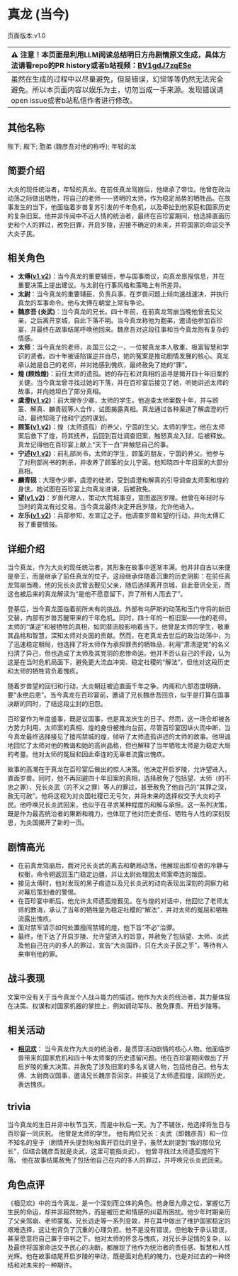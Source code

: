 # 真龙 (当今)
页面版本:v1.0
 

| :warning: 注意！本页面是利用LLM阅读总结明日方舟剧情原文生成，具体方法请看repo的PR history或者b站视频：[BV1gdJ7zqESe](https://www.bilibili.com/video/BV1gdJ7zqESe/)         |
|:----------------------------|
| 虽然在生成的过程中以尽量避免，但是错误，幻觉等等仍然无法完全避免。所以本页面内容以娱乐为主，切勿当成一手来源。发现错误请open issue或者b站私信作者进行修改。|



## 其他名称
陛下; 殿下; 胞弟 (魏彦吾对他的称呼); 年轻的龙
## 简要介绍
大炎的现任统治者，年轻的真龙。在前任真龙驾崩后，他继承了帝位。他曾在政治动荡之际做出牺牲，将自己的老师——贤明的太师，作为稳定局势的牺牲品。在故事发生的当下，他面临着岁兽复苏引发的千年危机，以及牵扯到他家庭和国家历史的复杂旧案。他并非传闻中不近人情的统治者，最终在百珍宴期间，他选择直面历史和个人的罪过，赦免旧罪，开启岁陵，迎接不确定的未来，并将国家的命运交予大炎子民。
## 相关角色
-   **太傅([v1](extended_char_tai_fu.md),[v2](../char_v3/extended_char_tai_fu.md))**：当今真龙的重要辅臣，参与国事商议，向真龙禀报信息，并在重要决策上提出建议。与太尉在行事风格和策略上有所差异。
-   **太尉**：当今真龙的重要辅臣，负责兵事，在岁兽问题上倾向速战速决，并执行真龙的军事命令。他与太傅在朝堂上常有争论。
-   **魏彦吾 (炎武)**：当今真龙的兄长。四十年前，在前真龙驾崩当晚他曾去见父亲，之后离开京城，自此下落不明。当今真龙称他为胞弟，邀请他参加百珍宴，并最终在故事结尾呼唤他回来。魏彦吾对这段往事和当今真龙抱有复杂的情感。
-   **太师**：当今真龙的老师，炎国三公之一，一位被真龙本人敬重、极富智慧和学识的贤者。四十年被诬陷谋逆并自尽，她的冤案是推动剧情发展的核心。真龙承认她是自己的老师，并对她感到愧疚，最终赦免了她的“罪”。
-   **煌 (顾烛煌)**：前任太师的遗孤。她的存在和对真相的追寻是揭开四十年旧案的关键。当今真龙曾寻找过她的下落，并在百珍宴后接见了她，听她讲述太师的故事，并向她坦白了部分真相。
-   **虞澄([v1](extended_char_yu_cheng.md),[v2](../char_v3/extended_char_yu_cheng.md))**：前大理寺少卿，太师的学生。他追查太师案数十年，并与顾筌、解真、麟青砚等人合作，试图揭露真相。真龙通过各种渠道了解虞澄的行动，最终知晓了他和宁述的谋划。
-   **顾筌([v1](extended_char_gu_quan.md),[v2](../char_v3/extended_char_gu_quan.md))**：煌（太师遗孤）的养父，宁茵的生父。太师的学生。他在太师案后救下了煌，将其抚养，后回到百灶调查旧案，触怒真龙入狱，后被释放。真龙记得他在百珍宴上献上“天下一白”并触怒自己的事。
-   **宁述([v1](extended_char_ning_shu.md),[v2](../char_v3/extended_char_ning_shu.md))**：前礼部尚书，太师的学生，顾筌的朋友，宁茵的养父。他参与了对刑部尚书的刺杀，并收养了顾筌的女儿宁茵。他知晓四十年旧案的大部分真相。
-   **麟青砚**：大理寺少卿，虞澄的徒弟，受到虞澄和解真的引导调查太师案和煌的身世。她试图在百珍宴上向真龙进谏，后被赦免。
-   **望([v1](extended_char_wang.md),[v2](../char_v3/extended_char_wang.md))**：岁兽代理人，策动大荒城事变，意图返回岁陵。他曾在年轻时与当时的真龙有过交易。当今真龙最终决定开启岁陵，允许他进入。
-   **左乐([v1](char_4121_zuole.md),[v2](../char_v3/char_4121_zuole.md))**：兵部参知，左宣辽之子。他调查岁兽和望的行动，并向太傅汇报了重要情报。
## 详细介绍
当今真龙，作为大炎的现任统治者，其形象在故事中逐渐丰满。他并非自古以来便是帝王，而是继承了前任真龙的位子。这段继承伴随着沉重的历史阴影：在前任真龙驾崩当晚，他的兄长炎武曾去觐见父亲，随后选择离开京城，自此音讯全无，而这也被后来的真龙解读为“是他不愿意留下，弃了所有人而去了”。

登基后，当今真龙面临着前所未有的挑战。外部有乌萨斯的动荡和玉门守将的新旧交替，内部有岁兽苏醒带来的千年危机。同时，四十年的一桩旧案——他的老师，太师的“谋逆”和被牺牲的真相，如同潜流般影响着当下。他曾是太师的学生，敬重其品格和智慧，深知太师对炎国的贡献。然而，在老真龙去世后的政治动荡中，为了迅速稳定朝局，他选择了将太师作为承担罪责的牺牲品，利用“肃清逆党”的名义扫清了异己，但也造成了太师及其党羽的悲惨命运。他并不否认自己的手段，认为这是在当时危机局面下，避免更大流血冲突、稳定社稷的“解法”，但他对这段历史和太师的牺牲背负着愧疚。

随着岁兽望的回归和行动，大炎朝廷被迫直面千年之争。内阁和六部态度明确，要“永绝后患”。当今真龙在百珍宴前，邀请了兄长魏彦吾回京，似乎是打算在国事决断的同时，了结这段尘封的旧怨。

百珍宴作为年度盛事，既是议国事，也是真龙庆生的日子。然而，这一场合却被各方势力利用，太师案的真相、煌的身份被推向台前。尽管百珍宴因纵火而中断，当今真龙最终选择接见了擅闯禁城的煌，倾听了太师遗孤讲述的太师的故事。他坦诚地回忆了太师对他的教诲和她的高尚品格，但也解释了当年牺牲太师是为稳定大局的考量。他对太师的冤屈和因此牵连的无辜者流露出愧疚。

故事的高潮在于真龙在百珍宴后做出的惊人决策。他决定开启岁陵，允许望进入，直面岁兽。同时，他不再回避四十年旧案的真相，选择赦免了包括望、太师（的不忠之罪）、兄长炎武（的不义之罪）等人的罪过，甚至赦免了他自己的“其罪之深，赦无可赦”。他将这视为对炎国社稷已无亏欠，并将未来的选择权交予大炎的子民。他呼唤兄长炎武回来，也似乎在寻求某种程度的和解与承担。这一系列决策，既是作为最高统治者的果断和魄力，也体现了他对历史责任、牺牲与人性的深刻反思，为炎国揭开了新的一页。
## 剧情高光
- 在前真龙驾崩后，面对兄长炎武的离去和朝局动荡，他展现出即位者的冷静与权衡，命令朔返回玉门稳定边疆，并让太尉处理因太师案牵连的叛臣。
- 接见太傅时，他对发现的黑子痕迹以及兄长炎武的动向表现出深刻的洞察力和对幕后策划者的警惕。
- 在百珍宴中断后，他允许太师遗孤煌觐见。在与煌的对话中，他回忆了老师太师的教诲，承认了当年的牺牲是为稳定社稷的“解法”，并对太师的冤屈和牺牲流露出愧疚。
- 面对禁军请示如何处置擅闯禁城的煌，他下旨“不必”治罪。
- 最终，他下达了开启岁陵、允许望进入的旨意，并赦免了包括望、太师、炎武及他自己在内的多人的罪过，宣告“大炎国祚，只在大炎子民之手”，等待有人来审判他的罪。
## 战斗表现
文案中没有关于当今真龙个人战斗能力的描述。他作为大炎的统治者，其力量体现在决策、权谋和对国家机器的掌控上，例如调动军队、赦免罪责、开启岁陵等。
## 相关活动
-   **[相见欢](../stories/act40side.md)**： 当今真龙作为大炎的统治者，是贯穿活动剧情的核心人物。他面临岁兽带来的国家危机和四十年太师案的历史遗留问题。他在百珍宴期间做出了开启岁陵的重大决策，并赦免了涉及旧案的多名关键人物，包括他自己。他与太傅、太尉商议国事，邀请兄长魏彦吾回京，并接见了太师遗孤煌，回顾历史，表达愧疚。
## trivia
当今真龙的生日并非中秋节当天，而是中秋后一天。为了不铺张，他选择将生日与百珍宴一同庆祝。
他曾是太师的学生。
他有两位兄长：炎武（即魏彦吾）和一位不知名的皇子（剧情开头提到匆匆离开百灶的皇子，虽然太尉提到“我的那位兄长”，但结合魏彦吾就是炎武，这里可能指炎武）。
他曾寻找过太师遗孤煌的下落。
他在故事结尾赦免了包括他自己在内的多人的罪过，并呼唤兄长炎武回来。
## 角色点评
《相见欢》中的当今真龙，是一个深刻而立体的角色。他身居九鼎之位，掌握亿万生民的命运，却并非超然物外，而是被历史和情感的纠葛所困扰。他少年时期亲历了父亲驾崩、老师蒙冤、兄长远走等一系列变故，并在其中做出了维护国家稳定的艰难选择，这让他背负了沉重的心理负担。他不是没有错误，但他敢于承认错误，甚至愿意将自己置于审判之下。他对太师的怀念与愧疚，对兄长手足情的复杂，以及最终将国家命运交予民心的决断，都展现了他作为统治者的责任感、智慧和人性光辉。他在故事结尾开启岁陵的举动，既是面对危机的魄力，也是对过去的一种终结和对未来的一种期许。
